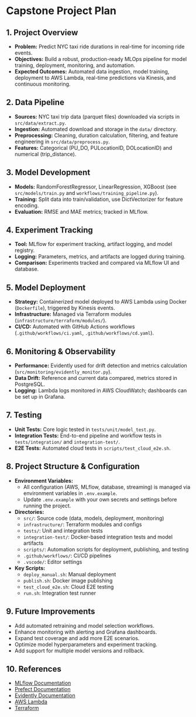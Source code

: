 # Capstone Project Plan

## 1. Project Overview
- **Problem:** Predict NYC taxi ride durations in real-time for incoming ride events.
- **Objectives:** Build a robust, production-ready MLOps pipeline for model training, deployment, monitoring, and automation.
- **Expected Outcomes:** Automated data ingestion, model training, deployment to AWS Lambda, real-time predictions via Kinesis, and continuous monitoring.

## 2. Data Pipeline
- **Sources:** NYC taxi trip data (parquet files) downloaded via scripts in `src/data/extract.py`.
- **Ingestion:** Automated download and storage in the `data/` directory.
- **Preprocessing:** Cleaning, duration calculation, filtering, and feature engineering in `src/data/preprocess.py`.
- **Features:** Categorical (PU_DO, PULocationID, DOLocationID) and numerical (trip_distance).

## 3. Model Development
- **Models:** RandomForestRegressor, LinearRegression, XGBoost (see `src/models/train.py` and `workflows/training_pipeline.py`).
- **Training:** Split data into train/validation, use DictVectorizer for feature encoding.
- **Evaluation:** RMSE and MAE metrics; tracked in MLflow.

## 4. Experiment Tracking
- **Tool:** MLflow for experiment tracking, artifact logging, and model registry.
- **Logging:** Parameters, metrics, and artifacts are logged during training.
- **Comparison:** Experiments tracked and compared via MLflow UI and database.

## 5. Model Deployment
- **Strategy:** Containerized model deployed to AWS Lambda using Docker (`Dockerfile`), triggered by Kinesis events.
- **Infrastructure:** Managed via Terraform modules (`infrastructure/terraform/modules/`).
- **CI/CD:** Automated with GitHub Actions workflows (`.github/workflows/ci.yaml`, `.github/workflows/cd.yaml`).

## 6. Monitoring & Observability
- **Performance:** Evidently used for drift detection and metrics calculation (`src/monitoring/evidently_monitor.py`).
- **Data Drift:** Reference and current data compared, metrics stored in PostgreSQL.
- **Logging:** Lambda logs monitored in AWS CloudWatch; dashboards can be set up in Grafana.

## 7. Testing
- **Unit Tests:** Core logic tested in `tests/unit/model_test.py`.
- **Integration Tests:** End-to-end pipeline and workflow tests in `tests/integration/` and `integration-test/`.
- **E2E Tests:** Automated cloud tests in `scripts/test_cloud_e2e.sh`.

## 8. Project Structure & Configuration
- **Environment Variables:**
  - All configuration (AWS, MLflow, database, streaming) is managed via environment variables in `.env.example`.
  - Update `.env.example` with your own secrets and settings before running the project.
- **Directories:**
  - `src/`: Source code (data, models, deployment, monitoring)
  - `infrastructure/`: Terraform modules and configs
  - `tests/`: Unit and integration tests
  - `integration-test/`: Docker-based integration tests and model artifacts
  - `scripts/`: Automation scripts for deployment, publishing, and testing
  - `.github/workflows/`: CI/CD pipelines
  - `.vscode/`: Editor settings
- **Key Scripts:**
  - `deploy_manual.sh`: Manual deployment
  - `publish.sh`: Docker image publishing
  - `test_cloud_e2e.sh`: Cloud E2E testing
  - `run.sh`: Integration test runner

## 9. Future Improvements
- Add automated retraining and model selection workflows.
- Enhance monitoring with alerting and Grafana dashboards.
- Expand test coverage and add more E2E scenarios.
- Optimize model hyperparameters and experiment tracking.
- Add support for multiple model versions and rollback.

## 10. References
- [MLflow Documentation](https://mlflow.org/docs/latest/index.html)
- [Prefect Documentation](https://docs.prefect.io/)
- [Evidently Documentation](https://docs.evidentlyai.com/)
- [AWS Lambda](https://docs.aws.amazon.com/lambda/)
- [Terraform](https://www.terraform.io/docs/)